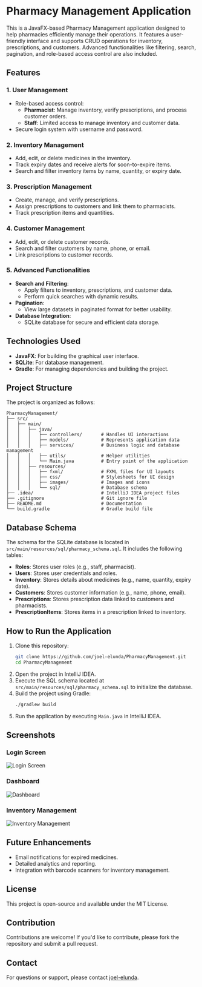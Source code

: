 # Pharmacy Management Application

This is a JavaFX-based Pharmacy Management application designed to help pharmacies efficiently manage their operations. It features a user-friendly interface and supports CRUD operations for inventory, prescriptions, and customers. Advanced functionalities like filtering, search, pagination, and role-based access control are also included.

## Features

### 1. User Management
- Role-based access control:
    - **Pharmacist**: Manage inventory, verify prescriptions, and process customer orders.
    - **Staff**: Limited access to manage inventory and customer data.
- Secure login system with username and password.

### 2. Inventory Management
- Add, edit, or delete medicines in the inventory.
- Track expiry dates and receive alerts for soon-to-expire items.
- Search and filter inventory items by name, quantity, or expiry date.

### 3. Prescription Management
- Create, manage, and verify prescriptions.
- Assign prescriptions to customers and link them to pharmacists.
- Track prescription items and quantities.

### 4. Customer Management
- Add, edit, or delete customer records.
- Search and filter customers by name, phone, or email.
- Link prescriptions to customer records.

### 5. Advanced Functionalities
- **Search and Filtering**:
    - Apply filters to inventory, prescriptions, and customer data.
    - Perform quick searches with dynamic results.
- **Pagination**:
    - View large datasets in paginated format for better usability.
- **Database Integration**:
    - SQLite database for secure and efficient data storage.

## Technologies Used
- **JavaFX**: For building the graphical user interface.
- **SQLite**: For database management.
- **Gradle**: For managing dependencies and building the project.

## Project Structure
The project is organized as follows:
```
PharmacyManagement/
├── src/
│   ├── main/
│   │   ├── java/
│   │   │   ├── controllers/       # Handles UI interactions
│   │   │   ├── models/            # Represents application data
│   │   │   ├── services/          # Business logic and database management
│   │   │   ├── utils/             # Helper utilities
│   │   │   └── Main.java          # Entry point of the application
│   │   ├── resources/
│   │   │   ├── fxml/              # FXML files for UI layouts
│   │   │   ├── css/               # Stylesheets for UI design
│   │   │   ├── images/            # Images and icons
│   │   │   └── sql/               # Database schema
├── .idea/                         # IntelliJ IDEA project files
├── .gitignore                     # Git ignore file
├── README.md                      # Documentation
└── build.gradle                   # Gradle build file
```

## Database Schema
The schema for the SQLite database is located in `src/main/resources/sql/pharmacy_schema.sql`. It includes the following tables:
- **Roles**: Stores user roles (e.g., staff, pharmacist).
- **Users**: Stores user credentials and roles.
- **Inventory**: Stores details about medicines (e.g., name, quantity, expiry date).
- **Customers**: Stores customer information (e.g., name, phone, email).
- **Prescriptions**: Stores prescription data linked to customers and pharmacists.
- **PrescriptionItems**: Stores items in a prescription linked to inventory.

## How to Run the Application
1. Clone this repository:
   ```bash
   git clone https://github.com/joel-elunda/PharmacyManagement.git
   cd PharmacyManagement
   ```
2. Open the project in IntelliJ IDEA.
3. Execute the SQL schema located at `src/main/resources/sql/pharmacy_schema.sql` to initialize the database.
4. Build the project using Gradle:
   ```bash
   ./gradlew build
   ```
5. Run the application by executing `Main.java` in IntelliJ IDEA.

## Screenshots
### Login Screen
![Login Screen](src/main/resources/images/login_screenshot.png)

### Dashboard
![Dashboard](src/main/resources/images/dashboard_screenshot.png)

### Inventory Management
![Inventory Management](src/main/resources/images/inventory_screenshot.png)

## Future Enhancements
- Email notifications for expired medicines.
- Detailed analytics and reporting.
- Integration with barcode scanners for inventory management.

## License
This project is open-source and available under the MIT License.

## Contribution
Contributions are welcome! If you'd like to contribute, please fork the repository and submit a pull request.

## Contact
For questions or support, please contact [joel-elunda](https://github.com/joel-elunda).